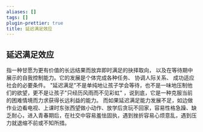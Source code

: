 ```yaml
---
aliases: []
tags: []
plugin-prettier: true
title: 延迟满足效应
---
```


## 延迟满足效应

指一种甘愿为更有价值的长远结果而放弃即时满足的抉择取向， 以及在等待期中展示的自我控制能力。它的发展是个体完成各种任务、
协调人际关系、 成功适应社会的必要条件。
"延迟满足"不是单纯地让孩子学会等待，也不是一味地压制他们的欲望，更不是让孩子"只经历风雨而不见彩虹"
，说到底，它是一种克服当前的困难情境而力求获得长远利益的能力。
而如果延迟满足能力发展不足，如边做作业边看电视、上课时东张西望做小动作、放学后贪玩不回家，容易性格急躁、缺乏耐心，进入青春期后，在社交中容易羞怯固执，遇到挫折容易心烦意乱，遇到压力就退缩不前或不知所措。

